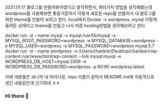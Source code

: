 2021.01.17
  블로그를 만들어봐야겠다고 생각하면서, 여러가지 방법을 생각해봤는데 wordpress를 사용해보면 좋을거같아서 이렇게 새로운 repo를 만들어서 내 블로그를 위한 theme를 만들어 보려고 한다.
  local에서 Docker -> wordpress, mysql 이렇게 올려둔 상태이고 theme를 만들고 나서 따른 hosting방법을 생각해보려고 한다.
  
  docker run -d --name mysql -v mysql:/var/lib/mysql -e MYSQL_ROOT_PASSWORD=wordpress -e MYSQL_DATABASE=wordpress -e MYSQL_USER=wordpress -e MYSQL_PASSWORD=wordpress mysql:5.7
  docker run -d --name wordpress -v /Users/chankim/Desktop/chanibori/wp-content:/var/www/html/wp-content --link mysql:mysql -e WORDPRESS_DB_HOST=mysql:3306 -e WORDPRESS_DB_PASSWORD=wordpress -p 80:80 wordpress:latest

  아래 내용들은 보니까 내 아이디랑, repo 이름이 같아서 README.md에 자동적으로 생긴 내용같은데 신기하네 ㅎㅎ
### Hi there 👋

<!--
**chanibori/chanibori** is a ✨ _special_ ✨ repository because its `README.md` (this file) appears on your GitHub profile.

Here are some ideas to get you started:

- 🔭 I’m currently working on ...
- 🌱 I’m currently learning ...
- 👯 I’m looking to collaborate on ...
- 🤔 I’m looking for help with ...
- 💬 Ask me about ...
- 📫 How to reach me: ...
- 😄 Pronouns: ...
- ⚡ Fun fact: ...
-->
